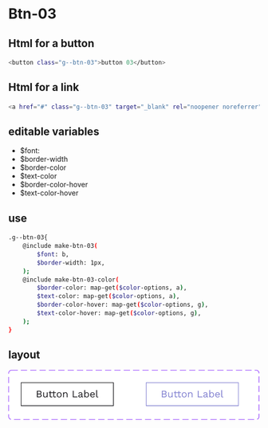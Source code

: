 # Btn-03

## Html for a button

```sh
<button class="g--btn-03">button 03</button>
```

## Html for a link

```sh
<a href="#" class="g--btn-03" target="_blank" rel="noopener noreferrer">button 03</a>
```

## editable variables
- $font:
- $border-width
- $border-color
- $text-color
- $border-color-hover
- $text-color-hover

## use
```sh
.g--btn-03{
    @include make-btn-03(
        $font: b,
        $border-width: 1px,
    );
    @include make-btn-03-color(
        $border-color: map-get($color-options, a),
        $text-color: map-get($color-options, a),
        $border-color-hover: map-get($color-options, g),
        $text-color-hover: map-get($color-options, g),
    );
}
```

## layout
![alt text][btn-03]

[btn-03]: /src/img/global-components/btn/btn-03.svg 